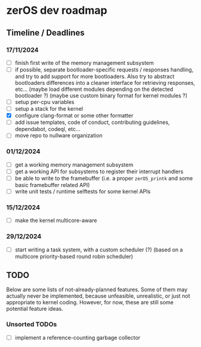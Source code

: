 # zerOS dev roadmap

## Timeline / Deadlines

### 17/11/2024

- [ ] finish first write of the memory management subsystem
- [ ] if possible, separate bootloader-specific requests / responses handling, and try to add support for more bootloaders. Also try to abstract bootloaders differences into a cleaner interface for retrieving responses, etc... (maybe load different modules depending on the detected bootloader ?) (maybe use custom binary format for kernel modules ?)
- [ ] setup per-cpu variables
- [ ] setup a stack for the kernel
- [x] configure clang-format or some other formatter
- [ ] add issue templates, code of conduct, contributing guidelines, dependabot, codeql, etc...
- [ ] move repo to nullware organization

### 01/12/2024

- [ ] get a working memory management subsystem
- [ ] get a working API for subsystems to register their interrupt handlers
- [ ] be able to write to the framebuffer (i.e. a proper `zerOS_printk` and some basic framebuffer related API)
- [ ] write unit tests / runtime selftests for some kernel APIs

### 15/12/2024

- [ ] make the kernel multicore-aware

### 29/12/2024

- [ ] start writing a task system, with a custom scheduler (?) (based on a multicore priority-based round robin scheduler)

## TODO

Below are some lists of not-already-planned features. Some of them may actually never be implemented, because unfeasible, unrealistic, or just not appropriate to kernel coding. However, for now, these are still some potential feature ideas.

### Unsorted TODOs

- [ ] implement a reference-counting garbage collector
